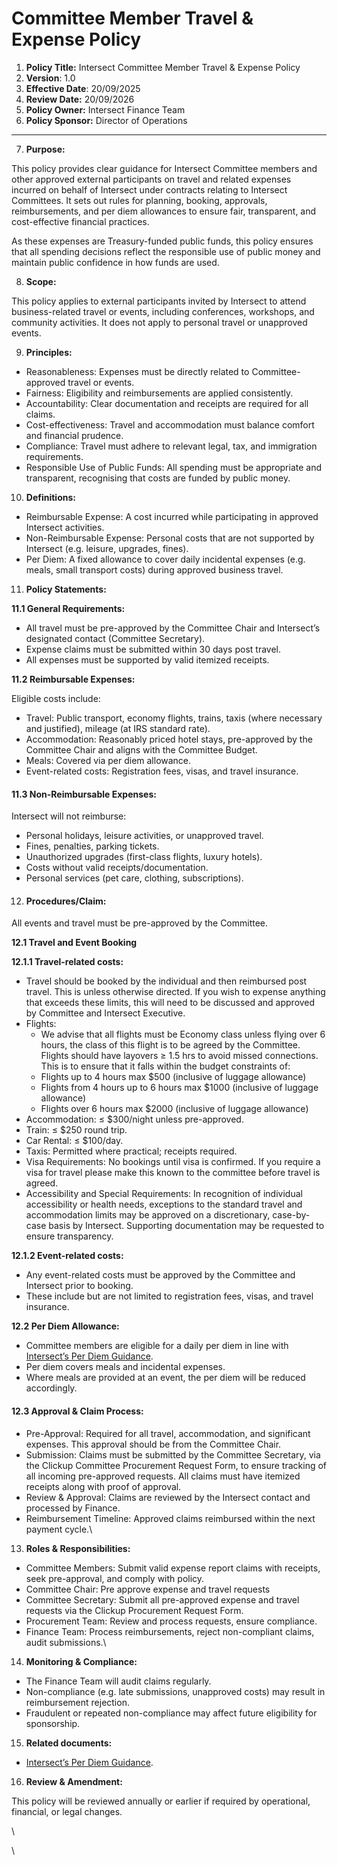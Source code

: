 # Committee Member Travel & Expense Policy

1. **Policy Title:** Intersect Committee Member Travel & Expense Policy
2. **Version**: 1.0&#x20;
3. **Effective Date**: 20/09/2025
4. **Review Date:** 20/09/2026
5. **Policy Owner:** Intersect Finance Team
6. **Policy Sponsor:** Director of Operations

***

7. **Purpose:**

This policy provides clear guidance for Intersect Committee members and other approved external participants on travel and related expenses incurred on behalf of Intersect under contracts relating to Intersect Committees. It sets out rules for planning, booking, approvals, reimbursements, and per diem allowances to ensure fair, transparent, and cost-effective financial practices.

As these expenses are Treasury-funded public funds, this policy ensures that all spending decisions reflect the responsible use of public money and maintain public confidence in how funds are used.



8. **Scope:**

This policy applies to external participants invited by Intersect to attend business-related travel or events, including conferences, workshops, and community activities. It does not apply to personal travel or unapproved events.



9. **Principles:**

* Reasonableness: Expenses must be directly related to Committee-approved travel or events.
* Fairness: Eligibility and reimbursements are applied consistently.
* Accountability: Clear documentation and receipts are required for all claims.
* Cost-effectiveness: Travel and accommodation must balance comfort and financial prudence.
* Compliance: Travel must adhere to relevant legal, tax, and immigration requirements.
* Responsible Use of Public Funds: All spending must be appropriate and transparent, recognising that costs are funded by public money.



10. **Definitions:**

* Reimbursable Expense: A cost incurred while participating in approved Intersect activities.
* Non-Reimbursable Expense: Personal costs that are not supported by Intersect (e.g. leisure, upgrades, fines).
* Per Diem: A fixed allowance to cover daily incidental expenses (e.g. meals, small transport costs) during approved business travel.



11. &#x20;**Policy Statements:**

**11.1 General Requirements:**

* All travel must be pre-approved by the Committee Chair and Intersect’s designated contact (Committee Secretary).
* Expense claims must be submitted within 30 days post travel.
* All expenses must be supported by valid itemized receipts.

**11.2 Reimbursable Expenses:**

Eligible costs include:

* Travel: Public transport, economy flights, trains, taxis (where necessary and justified), mileage (at IRS standard rate).
* Accommodation: Reasonably priced hotel stays, pre-approved by the Committee Chair and aligns with the Committee Budget.
* Meals: Covered via per diem allowance.
* Event-related costs: Registration fees, visas, and travel insurance.

#### 11.3 Non-Reimbursable Expenses:

Intersect will not reimburse:

* Personal holidays, leisure activities, or unapproved travel.
* Fines, penalties, parking tickets.
* Unauthorized upgrades (first-class flights, luxury hotels).
* Costs without valid receipts/documentation.
* Personal services (pet care, clothing, subscriptions).



12. #### Procedures/Claim:

All events and travel must be pre-approved by the Committee.

**12.1 Travel and Event Booking**

**12.1.1 Travel-related costs:**&#x20;

* Travel should be booked by the individual and then reimbursed post travel. This is unless otherwise directed. If you wish to expense anything that exceeds these limits, this will need to be discussed and approved by Committee and Intersect Executive.
* Flights:&#x20;
  * We advise that all flights must be Economy class unless flying over 6 hours, the class of this flight is to be agreed by the Committee. Flights should have layovers ≥ 1.5 hrs to avoid missed connections. This is to ensure that it falls within the budget constraints of:
  * Flights up to 4 hours max $500 (inclusive of luggage allowance)
  * Flights from 4 hours up to 6 hours max $1000 (inclusive of luggage allowance)
  * Flights over 6 hours max $2000 (inclusive of luggage allowance)
* Accommodation: ≤ $300/night unless pre-approved.
* Train: ≤ $250 round trip.
* Car Rental: ≤ $100/day.
* Taxis: Permitted where practical; receipts required.
* Visa Requirements: No bookings until visa is confirmed. If you require a visa for travel please make this known to the committee before travel is agreed.
* Accessibility and Special Requirements: In recognition of individual accessibility or health needs, exceptions to the standard travel and accommodation limits may be approved on a discretionary, case-by-case basis by Intersect. Supporting documentation may be requested to ensure transparency.

**12.1.2 Event-related costs:**&#x20;

* Any event-related costs must be approved by the Committee and Intersect prior to booking.&#x20;
* These include but are not limited to registration fees, visas, and travel insurance.

**12.2 Per Diem Allowance:**

* Committee members are eligible for a daily per diem in line with [Intersect’s Per Diem Guidance](https://docs.google.com/spreadsheets/d/1hj2gRc9QrmdQ_gvtege3IU-8D28ND8aYX2pwCRhMZ_E/edit?gid=0#gid=0).
* Per diem covers meals and incidental expenses.
* Where meals are provided at an event, the per diem will be reduced accordingly.

#### 12.3 Approval & Claim Process:

* Pre-Approval: Required for all travel, accommodation, and significant expenses. This approval should be from the Committee Chair.&#x20;
* Submission: Claims must be submitted by the Committee Secretary, via the Clickup Committee Procurement Request Form, to ensure tracking of all incoming pre-approved requests. All claims must have itemized receipts along with proof of approval.
* Review & Approval: Claims are reviewed by the Intersect contact and processed by Finance.
* Reimbursement Timeline: Approved claims reimbursed within the next payment cycle.\


13. **Roles & Responsibilities:**

* Committee Members: Submit valid expense report claims with receipts, seek pre-approval, and comply with policy.
* Committee Chair: Pre approve expense and travel requests
* Committee Secretary: Submit all pre-approved expense and travel requests via the Clickup Procurement Request Form.&#x20;
* Procurement Team: Review and process requests, ensure compliance.
* Finance Team: Process reimbursements, reject non-compliant claims, audit submissions.\


14. **Monitoring & Compliance:**

* The Finance Team will audit claims regularly.
* Non-compliance (e.g. late submissions, unapproved costs) may result in reimbursement rejection.
* Fraudulent or repeated non-compliance may affect future eligibility for sponsorship.



15. **Related documents:**

* [Intersect’s Per Diem Guidance](https://docs.google.com/spreadsheets/d/1hj2gRc9QrmdQ_gvtege3IU-8D28ND8aYX2pwCRhMZ_E/edit?gid=0#gid=0).&#x20;



16. **Review & Amendment:**

This policy will be reviewed annually or earlier if required by operational, financial, or legal changes.

\




\
